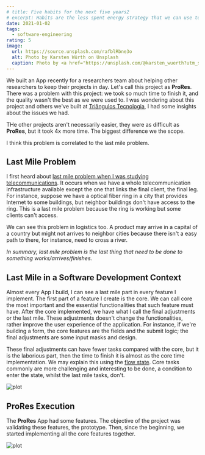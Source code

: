 ```yaml
---
# title: Five habits for the next five years2
# excerpt: Habits are the less spent energy strategy that we can use to achieve goals in our life. Habits require more time to achieve the objectives, require more consistency, but it lasts forever.
date: 2021-01-02
tags:
  - software-engineering
rating: 5
image:
  url: https://source.unsplash.com/rafblRbne3o
  alt: Photo by Karsten Würth on Unsplash
  caption: Photo by <a href="https://unsplash.com/@karsten_wuerth?utm_source=unsplash&amp;utm_medium=referral&amp;utm_content=creditCopyText">Karsten Würth</a> on <a href="https://unsplash.com/s/photos/road?utm_source=unsplash&amp;utm_medium=referral&amp;utm_content=creditCopyText">Unsplash</a>
---
```


We built an App recently for a researchers team about helping other researchers to keep their projects in day. Let's call this project as **ProRes**. There was a problem with this project: we took so much time to finish it, and the quality wasn't the best as we were used to. I was wondering about this project and others we've built at [Triângulos Tecnologia](https://triangulostecnologia.com), I had some insights about the issues we had.

THe other projects aren't necessarily easier, they were as difficult as **ProRes**, but it took 4x more time. The biggest difference we the scope.

I think this problem is correlated to the last mile problem.

## Last Mile Problem

I first heard about [last mile problem when I was studying telecommunications](https://en.wikipedia.org/wiki/Last_mile). It occurs when we have a whole telecommunication infrastructure available except the one that links the final client, the final leg. For instance, suppose we have a optical fiber ring in a city that provides Internet to some buildings, but neighbor buildings don't have access to the ring. This is a last mile problem because the ring is working but some clients can't access.

We can see this problem in logistics too. A product may arrive in a capital of a country but might not arrives to neighbor cities because there isn't a easy path to there, for instance, need to cross a river.

_In summary, last mile problem is the last thing that need to be done to something works/arrives/finishes._

## Last Mile in a Software Development Context

Almost every App I build, I can see a last mile part in every feature I implement. The first part of a feature I create is the core. We can call core the most important and the essential functionalities that such feature must have. After the core implemented, we have what I call the final adjustments or the last mile. These adjustments doesn't change the functionalities, rather improve the user experience of the application. For instance, if we're building a form, the core features are the fields and the submit logic; the final adjustments are some input masks and design.

These final adjustments can have fewer tasks compared with the core, but it is the laborious part, then the time to finish it is almost as the core time implementation. We may explain this using the [flow state](/zettelkasten/flow-state-psychology). Core tasks commonly are more challenging and interesting to be done, a condition to enter the state, whilst the last mile tasks, don't.

![plot](/images/time-vs-tasks.png 'asdas')

## **ProRes** Execution

The **ProRes** App had some features. The objective of the project was validating these features, the prototype. Then, since the beginning, we started implementing all the core features together.

![plot](/images/last-mile-application-prores.png 'asdas')
